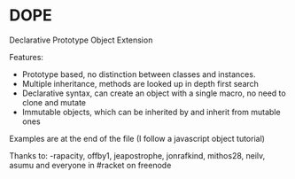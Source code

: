 # DOPE
Declarative Prototype Object Extension
    
Features:
- Prototype based, no distinction between classes and instances.
- Multiple inheritance, methods are looked up in depth first search
- Declarative syntax, can create an object with a single macro, no need to clone
  and mutate
- Immutable objects, which can be inherited by and inherit from mutable ones

Examples are at the end of the file (I follow a javascript object tutorial)

Thanks to: 
-rapacity, offby1, jeapostrophe, jonrafkind, mithos28, neilv, asumu and 
 everyone in #racket on freenode

